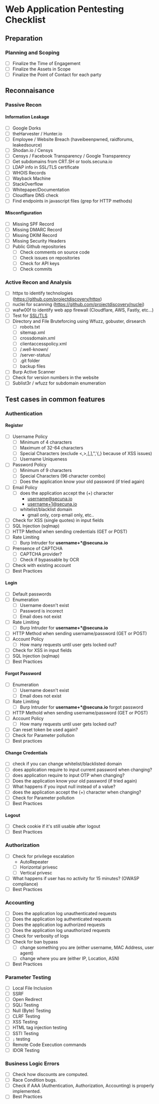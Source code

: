 # Web Application Pentesting Checklist

## Preparation
### Planning and Scoping
- [ ] Finalize the Time of Engagement
- [ ] Finalize the Assets in Scope
- [ ] Finalize the Point of Contact for each party

## Reconnaisance
### Passive Recon
#### Information Leakage
- [ ] Google Dorks
- [ ] theHarvester / Hunter.io
- [ ] Employee  / Website Breach (haveibeenpwned, raidforums, leakedsource)
- [ ] Shodan.io / Censys
- [ ] Censys / Facebook Transparency / Google Transparency
- [ ] Get subdomains from CRT.SH or tools.secuna.io
- [ ] LDAP info in SSL/TLS certificate
- [ ] WHOIS Records
- [ ] Wayback Machine
- [ ] StackOverflow
- [ ] Whitepaper/Documentation
- [ ] Cloudflare DNS check
- [ ] Find endpoints in javascript files (grep for HTTP methods)

#### Misconfiguration
- [ ] Missing SPF Record
- [ ] Missing DMARC Record
- [ ] Missing DKIM Record
- [ ] Missing Security Headers
- [ ] Public Github repositories
	- [ ] Check comments on source code
	- [ ] Check issues on repositories
	- [ ] Check for API keys
	- [ ] Check commits

### Active Recon and Analysis
- [ ] httpx to identify technologies (https://github.com/projectdiscovery/httpx)
- [ ] nuclei for scanning (https://github.com/projectdiscovery/nuclei)
- [ ] wafw00f to identify web app firewall (Cloudflare, AWS, Fastly, etc...)
- [ ] Test for [SSL/TLS](https://github.com/drwetter/testssl.sh)
- [ ] Directory and File Bruteforcing using Wfuzz, gobuster, dirsearch
	- [ ] robots.txt
	- [ ] sitemap.xml
	- [ ] crossdomain.xml
	- [ ] clientaccesspolicy.xml
	- [ ] /.well-known/
	- [ ] /server-status/
	- [ ] .git folder
	- [ ] backup files
- [ ] Burp Active Scanner
- [ ] Check for version numbers in the website
- [ ] Sublist3r / wfuzz for subdomain enumeration

## Test cases in common features
### Authentication
#### Register
- [ ] Username Policy
	- [ ] Minimum of 4 characters
	- [ ] Maximum of 32-64 characters
	- [ ] Special Characters (exclude \<,\>,\[,\],\",\'\{,\} because of XSS issues)
	- [ ] Username Uniqueness
- [ ] Password Policy
	- [ ] Minimum of 9 characters
	- [ ] Special Characters (96 character combo)
	- [ ] Does the application know your old password (if tried again)
- [ ] Email Policy
	- [ ] does the application accept the (+) character
		- username@secuna.io
		- username+1@secuna.io
	- [ ] whitelist/blacklist domain
		- gmail only, corp email only, etc..
- [ ] Check for XSS (single quotes) in input fields
- [ ] SQL Injection (sqlmap)
- [ ] HTTP Method when sending credentials (GET or POST)
- [ ] Rate Limiting
	- [ ] Burp Intruder for **username+\*@secuna.io**
- [ ] Prensence of CAPTCHA
	- [ ] CAPTCHA provider?
	- [ ] Check if bypassable by OCR
- [ ] Check with existing account
- [ ] Best Practices
#### Login
- [ ] Default passwords
- [ ] Enumeration
	- [ ] Username doesn't exist
	- [ ] Password is incorect
	- [ ] Email does not exist
- [ ] Rate Limiting
	- [ ] Burp Intruder for **username+\*@secuna.io**
- [ ] HTTP Method when sending username/password (GET or POST)
- [ ] Account Policy
	- [ ] How many requests until user gets locked out?
- [ ] Check for XSS in input fields
- [ ] SQL Injection (sqlmap)
- [ ] Best Practices
#### Forgot Password
- [ ] Enumeration
	- [ ] Username doesn't exist
	- [ ] Email does not exist
- [ ] Rate Limiting
	- [ ] Burp Intruder for **username+\*@secuna.io** forgot password
- [ ] HTTP Methold when sending username/password (GET or POST)
- [ ] Account Policy
	- [ ] How many requests until user gets locked out?
- [ ] Can reset token be used again?
- [ ] Check for Parameter pollution
- [ ] Best practices
#### Change Credentials
- [ ] check if you can change whitelist/blacklisted domain
- [ ] does application require to input current password when changing?
- [ ] does application require to input OTP when changing?
- [ ] Does the application know your old password (if tried again)
- [ ] What happens if you input null instead of a value?
- [ ] does the application accept the (+) character when changing?
- [ ] Check for Parameter pollution
- [ ] Best Practices
#### Logout
- [ ] Check cookie if it's still usable after logout
- [ ] Best Practices
### Authorization
- [ ] Check for privilege escalation
	- AutoRepeater
	- [ ] Horizontal privesc
	- [ ] Vertical privesc
- [ ] What happens if user has no activity for 15 minutes? (OWASP compliance)
- [ ] Best Practices
### Accounting
- [ ] Does the application log unauthenticated requests
- [ ] Does the application log authenticated requests
- [ ] Does the application log authorized requests
- [ ] Does the application log unauthorized requests
- [ ] Check for verbosity of logs
- [ ] Check for ban bypass
	- [ ] change something you are (either username, MAC Address, user agent)
	- [ ] change where you are (either IP, Location, ASN)
- [ ] Best Practices
### Parameter Testing
- [ ] Local File Inclusion
- [ ] SSRF
- [ ] Open Redirect
- [ ] SQLi Testing
- [ ] Null (Byte) Testing
- [ ] CLRF Testing
- [ ] XSS Testing
- [ ] HTML tag injection testing
- [ ] SSTI Testing
- [ ] `;` testing 
- [ ] Remote Code Execution commands
- [ ] IDOR Testing

### Business Logic Errors
- [ ] Check how discounts are computed.
- [ ] Race Condition bugs.
- [ ] Check if AAA (Authentication, Authorization, Accounting) is properly implemented.
- [ ] Best Practices

